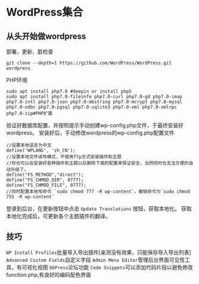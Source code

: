 # WordPress集合
## 从头开始做wordpress
部署、更新、脏检查
```
git clone --depth=1 https://github.com/WordPress/WordPress.git wordpress
```
PHP环境
```
sudo apt install php7.0 #deepin or install php5
sudo apt install php7.0-fileinfo php7.0-curl php7.0-gd php7.0-imap php7.0-intl php7.0-json php7.0-mbstring php7.0-mcrypt php7.0-mysql php7.0-odbc php7.0-pgsql php7.0-sqlite3 php7.0-xml php7.0-xmlrpc php7.0-zip#PHP扩展
```
验证好数据库配置，并按照提示手动创建wp-config.php文件，于最终安装好wordpress。
安装好后，手动修改wordpress的wp-config.php配置文件
```
//设置本地语言为中文
define('WPLANG', 'zh_CN');
//设置本地文件读写模式，不使用ftp方式安装插件和主题 
//你也可以在安装好各种插件和主题以后删除下面的配置来保证安全，当然同时也无法方便的自动升级了。
define("FS_METHOD","direct");
define("FS_CHMOD_DIR", 0777);
define("FS_CHMOD_FILE", 0777);
//同时配置本地写命令 `sudo chmod 777 -R wp-content`，撤销命令为`sudo chmod 755 -R wp-content`
```
登录到后台，在更新按钮中点击 `Update Translations` 按钮，获取本地化。
获取本地化完成后，可更新各个主题插件的翻译。

## 技巧
`WP Install Profiles`批量导入导出插件[亲测没有效果，只能保存导入导出列表]
`Advanced Custom Fields`自定义字段
`Admin Menu Editor`管理后台界面可见性工具，有可视化视图
`bbPress`论坛功能
`Code Snippets`可以添加代码片段以避免修改function.php,有良好的编码配色界面

